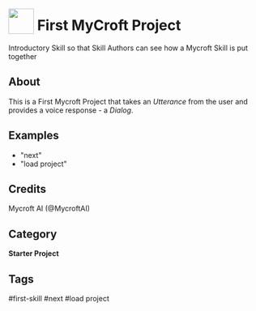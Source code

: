 # <img src='https://raw.githack.com/FortAwesome/Font-Awesome/master/svgs/solid/smile.svg' card_color='#22a7f0' width='50' height='50' style='vertical-align:bottom'/> First MyCroft Project
Introductory Skill so that Skill Authors can see how a Mycroft Skill is put together

## About
This is a First Mycroft Project that takes an _Utterance_ from the user and provides a voice response - a _Dialog_. 

## Examples
* "next"
* "load project"

## Credits
Mycroft AI (@MycroftAI)

## Category
**Starter Project**

## Tags
#first-skill
#next
#load project
